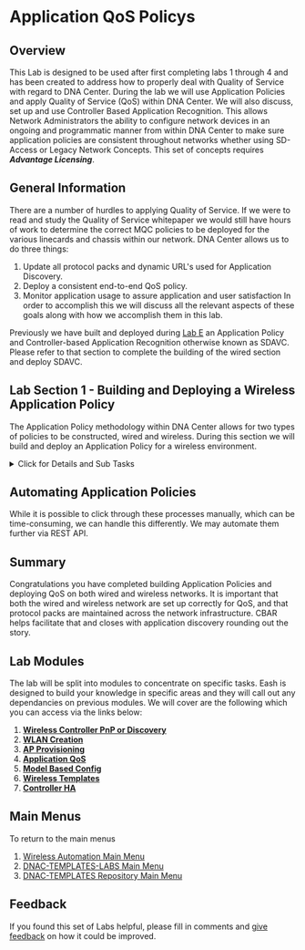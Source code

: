 # Application QoS Policys

## Overview
This Lab is designed to be used after first completing labs 1 through 4 and has been created to address how to properly deal with Quality of Service with regard to DNA Center. During the lab we will use Application Policies and apply Quality of Service (QoS) within DNA Center. We will also discuss, set up and use Controller Based Application Recognition. This allows Network Administrators the ability to configure network devices in an ongoing and programmatic manner from within DNA Center to make sure application policies are consistent throughout networks whether using SD-Access or Legacy Network Concepts. This set of concepts requires ***Advantage Licensing***.

## General Information
There are a number of hurdles to applying Quality of Service. If we were to read and study the Quality of Service whitepaper we would still have hours of work to determine the correct MQC policies to be deployed for the various linecards and chassis within our network. DNA Center allows us to do three things:
1. Update all protocol packs and dynamic URL's used for Application Discovery.
2. Deploy a consistent end-to-end QoS policy.
3. Monitor application usage to assure application and user satisfaction
In order to accomplish this we will discuss all the relevant aspects of these goals along with how we accomplish them in this lab.

Previously we have built and deployed during [Lab E](https://github.com/kebaldwi/DNAC-TEMPLATES/tree/master/LABS/LAB-E-Application-Policy/) an Application Policy and Controller-based Application Recognition otherwise known as SDAVC. Please refer to that section to complete the building of the wired section and deploy SDAVC.

## Lab Section 1 - Building and Deploying a Wireless Application Policy
The Application Policy methodology within DNA Center allows for two types of policies to be constructed, wired and wireless. During this section we will build and deploy an Application Policy for a wireless environment.

<details closed>
<summary> Click for Details and Sub Tasks</summary>

### Step 1 - ***Build Application Policy Draft***
1. Navigate to **Application Policy** within DNA Center through the menu *Policy>Application*.
   ![json](./images/module4-applicationqos/dnac-menu-appqos.png?raw=true "Import JSON")
2. In the Application Policy page, click **Add Policy**. 
   ![json](./images/module4-applicationqos/dnac-menu-appqos-addpolicy?raw=true "Import JSON")
3. Complete the following steps:
   1. Enter `Wireless-CAMPUS-PSK` as the name for the Application Policy Name. 
   2. Select **Wireless** as the type of Application Policy to be built.
      ![json](./images/module4-applicationqos/dnac-menu-appqos-policy-name.png?raw=true "Import JSON")
4. Select **Yes** in the popup window that appears.
   ![json](./images/module4-applicationqos/dnac-menu-appqos-policy-wifi.png?raw=true "Import JSON")

#### Site to Apply Policy
5. Click the **Site** and then on the popup on the right click **Edit Scope**
   ![json](./images/module4-applicationqos/dnac-menu-appqos-policy-wifi-sites?raw=true "Import JSON")
6. Put a tick next to *Building*. Click **Save**  
   ![json](./images/module4-applicationqos/dnac-menu-appqos-policy-wifi-sites-edit.png?raw=true "Import JSON")

#### Queuing Policy to Apply
7. Click the **CVD_QUEUING_PROFILE** link to open the Queuing Profile Editor.
   ![json](./images/module4-applicationqos/DNAC-AppPolicy-5-Queue.png?raw=true "Import JSON")
8. If you wished to deviate from the CVD Queuing Profile you could click **Add Profile**
   ![json](./images/module4-applicationqos/DNAC-AppPolicy-6-QueueCVD.png?raw=true "Import JSON")
9. Within the Queuing Profile Editor you would name the new profile and then adjust the sliders to set your queuing policy. Once complete you would click **Select** to use that policy. We will not deviate from the CVD standard at this time so click **Cancel**.
   ![json](./images/module4-applicationqos/DNAC-AppPolicy-7-QueueCustom.png?raw=true "Import JSON")

#### Host Tracking
10. Click the **Host Tracking Slider** to allow for QoS policy to work with endpoint mobility. When host tracking is turned on, Cisco DNA Center tracks the connectivity of the collaboration endpoints within the site scope and automatically reconfigures the ACL entries when the collaboration endpoints connect to the network or move from one interface to another. 
   ![json](./images/module4-applicationqos/DNAC-AppPolicy-8-Tracking.png?raw=true "Import JSON")

#### Saving Draft Policy
11. At this point we could save a copy of the Application Policy by selecting the three dots beside Deploy a pop up menu will appear.
   ![json](./images/module4-applicationqos/DNAC-AppPolicy-8.5-Menu.png?raw=true "Import JSON")
12. Click **Save Draft** from the pop up menu 
   ![json](./images/module4-applicationqos/DNAC-AppPolicy-9-SaveDraft.png?raw=true "Import JSON")

### Step 2 - ***Deploying Application Policy***
#### Preview Policy
1. Click the three dots beside Deploy a pop up menu will appear.
   ![json](./images/module4-applicationqos/DNAC-AppPolicy-8.5-Menu.png?raw=true "Import JSON")
2. Click **Preview** on the popup menu to preview the policy.
   ![json](./images/module4-applicationqos/DNAC-AppPolicy-10-PreviewStart.png?raw=true "Import JSON")
3. Click **Generate** on the popup on the right to generate the policy.
   ![json](./images/module4-applicationqos/DNAC-AppPolicy-11-PreviewGenerate.png?raw=true "Import JSON")
4. Click **View** on the popup on the right to view the policy.
   ![json](./images/module4-applicationqos/DNAC-AppPolicy-12-PreviewView.png?raw=true "Import JSON")
5. Take a look at the policy in the popup on the right.
   ![json](./images/module4-applicationqos/DNAC-AppPolicy-13-Preview.png?raw=true "Import JSON")

#### Deploy Policy
6. Click the **Deploy** and click **Yes** on the pop up that will appear.
   ![json](./images/module4-applicationqos/DNAC-AppPolicy-14-Deploy.png?raw=true "Import JSON")
7. Click the **Apply** on the pop up on the right that will appear. You could alternatively schedule this task.
   ![json](./images/module4-applicationqos/DNAC-AppPolicy-15-Apply.png?raw=true "Import JSON")
8. Another pop up will appear with the word *configuring* to symbolize the policy push.
   ![json](./images/module4-applicationqos/DNAC-AppPolicy-16-Configuring.png?raw=true "Import JSON")
9. The word *Success* should be displayed shortly after to symbolize the policy has been pushed. Click the Success link to view the deployed policy.
   ![json](./images/module4-applicationqos/DNAC-AppPolicy-17-Success.png?raw=true "Import JSON")
10. Another pop up will appear with the deployed policy which has been pushed.
   ![json](./images/module4-applicationqos/DNAC-AppPolicy-18-DeployedPolicy.png?raw=true "Import JSON")
11. After closing the popups you will notice two elements in the Application Policy page. The Draft Policy which can be reused and the Policy as pushed to the site..
   ![json](./images/module4-applicationqos/DNAC-AppPolicy-19-DraftAndPolicy.png?raw=true "Import JSON")

At this point you have successfully pushed a CVD QoS Policy to the network.

</details>

## Automating Application Policies
While it is possible to click through these processes manually, which can be time-consuming, we can handle this differently. We may automate them further via REST API.

## Summary
Congratulations you have completed building Application Policies and deploying QoS on both wired and wireless networks. It is important that both the wired and wireless network are set up correctly for QoS, and that protocol packs are maintained across the network infrastructure. CBAR helps facilitate that and closes with application discovery rounding out the story.

## Lab Modules
The lab will be split into modules to concentrate on specific tasks. Eash is designed to build your knowledge in specific areas and they will call out any dependancies on previous modules. We will cover are the following which you can access via the links below:

1. [**Wireless Controller PnP or Discovery**](./module1-ctrlpnpdiscovery.md)
2. [**WLAN Creation**](./module2-wlans.md)
3. [**AP Provisioning**](./module3-approvisioning.md)
4. [**Application QoS**](./module4-applicationqos.md)
5. [**Model Based Config**](./module5-modelbasedconfig.md)
6. [**Wireless Templates**](./module6-wirelesstemplates.md)
7. [**Controller HA**](./module3-controllerha.md)

## Main Menus
To return to the main menus
1. [Wireless Automation Main Menu](./README.md)
2. [DNAC-TEMPLATES-LABS Main Menu](../README.md)
3. [DNAC-TEMPLATES Repository Main Menu](../../README.md)

## Feedback
If you found this set of Labs helpful, please fill in comments and [give feedback](https://app.smartsheet.com/b/form/f75ce15c2053435283a025b1872257fe) on how it could be improved.
